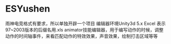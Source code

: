 # ESYushen
雨神电竞格式有要求，所以单独开辟一个项目
编辑器环境Unity3d 5.x
Excel 表示97~2003版本的后缀名用.xls
animator技能编辑器，用于编写动作的时候，调整动作的时间轴事件，来看匹配动作的特效效果，声音效果，绘制打击区域等等
